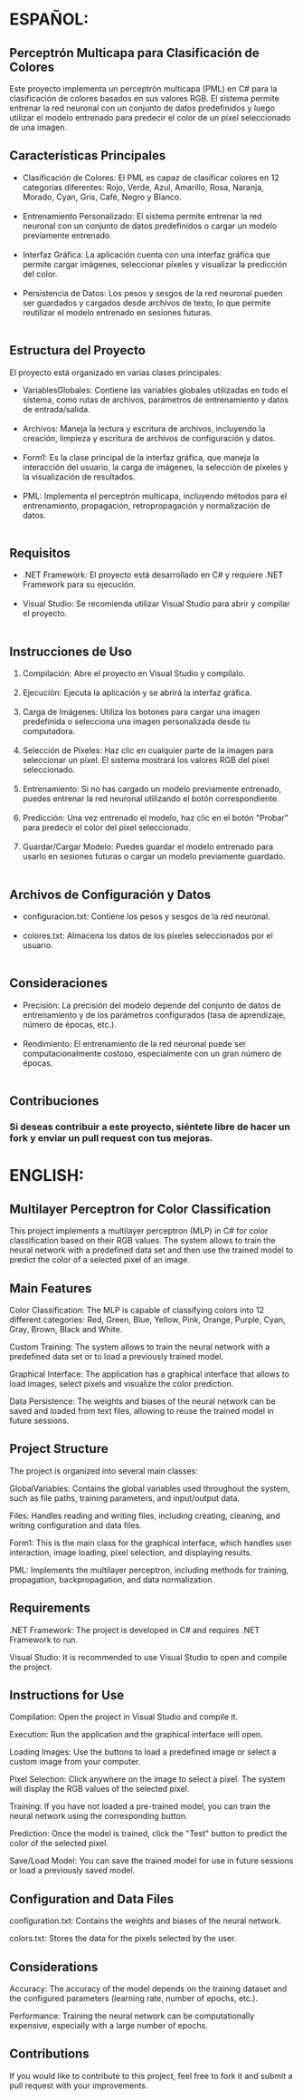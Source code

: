 <h1 text="bold">ESPAÑOL:</h1>

<h2 text="bold">Perceptrón Multicapa para Clasificación de Colores</h2>
Este proyecto implementa un perceptrón multicapa (PML) en C# para la clasificación de colores basados en sus valores RGB. El sistema permite entrenar la red neuronal con un conjunto de datos predefinidos y luego utilizar el modelo entrenado para predecir el color de un píxel seleccionado de una imagen.

<h2 text="bold">Características Principales</h2>

<ul> 
<li>Clasificación de Colores: El PML es capaz de clasificar colores en 12 categorías diferentes: Rojo, Verde, Azul, Amarillo, Rosa, Naranja, Morado, Cyan, Gris, Café, Negro y Blanco.</li><br>

<li>Entrenamiento Personalizado: El sistema permite entrenar la red neuronal con un conjunto de datos predefinidos o cargar un modelo previamente entrenado.</li><br>

<li>Interfaz Gráfica: La aplicación cuenta con una interfaz gráfica que permite cargar imágenes, seleccionar píxeles y visualizar la predicción del color.</li><br>

<li>Persistencia de Datos: Los pesos y sesgos de la red neuronal pueden ser guardados y cargados desde archivos de texto, lo que permite reutilizar el modelo entrenado en sesiones futuras.</li><br>
</ul>

<h2 text="bold">Estructura del Proyecto</h2>
El proyecto está organizado en varias clases principales:

<ul>
<li>VariablesGlobales: Contiene las variables globales utilizadas en todo el sistema, como rutas de archivos, parámetros de entrenamiento y datos de entrada/salida.</li><br>

<li>Archivos: Maneja la lectura y escritura de archivos, incluyendo la creación, limpieza y escritura de archivos de configuración y datos.</li><br>

<li>Form1: Es la clase principal de la interfaz gráfica, que maneja la interacción del usuario, la carga de imágenes, la selección de píxeles y la visualización de resultados.</li><br>

<li>PML: Implementa el perceptrón multicapa, incluyendo métodos para el entrenamiento, propagación, retropropagación y normalización de datos.</li><br>
</ul>

<h2 text="bold">Requisitos</h2>
<ul>
<li>.NET Framework: El proyecto está desarrollado en C# y requiere .NET Framework para su ejecución.</li><br>

<li>Visual Studio: Se recomienda utilizar Visual Studio para abrir y compilar el proyecto.</li><br>
</ul>
<h2 text="bold">Instrucciones de Uso</h2>
<ol>
<li>Compilación: Abre el proyecto en Visual Studio y compílalo.</li><br>

<li>Ejecución: Ejecuta la aplicación y se abrirá la interfaz gráfica.</li><br>

<li>Carga de Imágenes: Utiliza los botones para cargar una imagen predefinida o selecciona una imagen personalizada desde tu computadora.</li><br>

<li>Selección de Píxeles: Haz clic en cualquier parte de la imagen para seleccionar un píxel. El sistema mostrará los valores RGB del píxel seleccionado.</li><br>

<li>Entrenamiento: Si no has cargado un modelo previamente entrenado, puedes entrenar la red neuronal utilizando el botón correspondiente.</li><br>

<li>Predicción: Una vez entrenado el modelo, haz clic en el botón "Probar" para predecir el color del píxel seleccionado.</li><br>

<li>Guardar/Cargar Modelo: Puedes guardar el modelo entrenado para usarlo en sesiones futuras o cargar un modelo previamente guardado.</li><br>
</ol>
<h2 text="bold">Archivos de Configuración y Datos</h2>
<ul>
<li>configuracion.txt: Contiene los pesos y sesgos de la red neuronal.</li><br>

<li>colores.txt: Almacena los datos de los píxeles seleccionados por el usuario.</li><br>
</ul>
<h2 text="bold">Consideraciones</h2>
<ul>
<li>Precisión: La precisión del modelo depende del conjunto de datos de entrenamiento y de los parámetros configurados (tasa de aprendizaje, número de épocas, etc.).</li><br>

<li>Rendimiento: El entrenamiento de la red neuronal puede ser computacionalmente costoso, especialmente con un gran número de épocas.</li><br>
</ul>
<h2 text="bold">Contribuciones</h2>
<h3 text="bold">Si deseas contribuir a este proyecto, siéntete libre de hacer un fork y enviar un pull request con tus mejoras.</h3>


<h1 text="bold">ENGLISH:</h1>

<h2 text="bold">Multilayer Perceptron for Color Classification</h2>
This project implements a multilayer perceptron (MLP) in C# for color classification based on their RGB values. The system allows to train the neural network with a predefined data set and then use the trained model to predict the color of a selected pixel of an image.

<h2 text="bold">Main Features</h2>
Color Classification: The MLP is capable of classifying colors into 12 different categories: Red, Green, Blue, Yellow, Pink, Orange, Purple, Cyan, Gray, Brown, Black and White.

Custom Training: The system allows to train the neural network with a predefined data set or to load a previously trained model.

Graphical Interface: The application has a graphical interface that allows to load images, select pixels and visualize the color prediction.

Data Persistence: The weights and biases of the neural network can be saved and loaded from text files, allowing to reuse the trained model in future sessions.

<h2 text="bold">Project Structure</h2>
The project is organized into several main classes:

GlobalVariables: Contains the global variables used throughout the system, such as file paths, training parameters, and input/output data.

Files: Handles reading and writing files, including creating, cleaning, and writing configuration and data files.

Form1: This is the main class for the graphical interface, which handles user interaction, image loading, pixel selection, and displaying results.

PML: Implements the multilayer perceptron, including methods for training, propagation, backpropagation, and data normalization.

<h2 text="bold">Requirements</h2>
.NET Framework: The project is developed in C# and requires .NET Framework to run.

Visual Studio: It is recommended to use Visual Studio to open and compile the project.

<h2 text="bold">Instructions for Use</h2>
Compilation: Open the project in Visual Studio and compile it.

Execution: Run the application and the graphical interface will open.

Loading Images: Use the buttons to load a predefined image or select a custom image from your computer.

Pixel Selection: Click anywhere on the image to select a pixel. The system will display the RGB values ​​of the selected pixel.

Training: If you have not loaded a pre-trained model, you can train the neural network using the corresponding button.

Prediction: Once the model is trained, click the "Test" button to predict the color of the selected pixel.

Save/Load Model: You can save the trained model for use in future sessions or load a previously saved model.

<h2 text="bold">Configuration and Data Files</h2>
configuration.txt: Contains the weights and biases of the neural network.

colors.txt: Stores the data for the pixels selected by the user.

<h2 text="bold">Considerations</h2>
Accuracy: The accuracy of the model depends on the training dataset and the configured parameters (learning rate, number of epochs, etc.).

Performance: Training the neural network can be computationally expensive, especially with a large number of epochs.

<h2 text="bold">Contributions</h2>
If you would like to contribute to this project, feel free to fork it and submit a pull request with your improvements.
